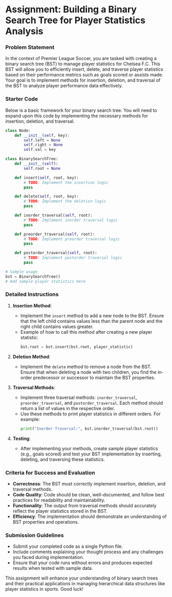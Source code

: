 # Assignment: Building a Binary Search Tree for Player Statistics Analysis

### Problem Statement
In the context of Premier League Soccer, you are tasked with creating a binary search tree (BST) to manage player statistics for Chelsea F.C. This BST will allow you to efficiently insert, delete, and traverse player statistics based on their performance metrics such as goals scored or assists made. Your goal is to implement methods for insertion, deletion, and traversal of the BST to analyze player performance data effectively.

### Starter Code
Below is a basic framework for your binary search tree. You will need to expand upon this code by implementing the necessary methods for insertion, deletion, and traversal.

```python
class Node:
    def __init__(self, key):
        self.left = None
        self.right = None
        self.val = key

class BinarySearchTree:
    def __init__(self):
        self.root = None

    def insert(self, root, key):
        # TODO: Implement the insertion logic
        pass

    def delete(self, root, key):
        # TODO: Implement the deletion logic
        pass

    def inorder_traversal(self, root):
        # TODO: Implement inorder traversal logic
        pass

    def preorder_traversal(self, root):
        # TODO: Implement preorder traversal logic
        pass

    def postorder_traversal(self, root):
        # TODO: Implement postorder traversal logic
        pass

# Sample usage
bst = BinarySearchTree()
# Add sample player statistics here
```

### Detailed Instructions
1. **Insertion Method**:
   - Implement the `insert` method to add a new node to the BST. Ensure that the left child contains values less than the parent node and the right child contains values greater.
   - Example of how to call this method after creating a new player statistic:
     ```python
     bst.root = bst.insert(bst.root, player_statistic)
     ```

2. **Deletion Method**:
   - Implement the `delete` method to remove a node from the BST. Ensure that when deleting a node with two children, you find the in-order predecessor or successor to maintain the BST properties.

3. **Traversal Methods**:
   - Implement three traversal methods: `inorder_traversal`, `preorder_traversal`, and `postorder_traversal`. Each method should return a list of values in the respective order.
   - Use these methods to print player statistics in different orders. For example:
     ```python
     print("Inorder Traversal:", bst.inorder_traversal(bst.root))
     ```

4. **Testing**:
   - After implementing your methods, create sample player statistics (e.g., goals scored) and test your BST implementation by inserting, deleting, and traversing these statistics.

### Criteria for Success and Evaluation
- **Correctness**: The BST must correctly implement insertion, deletion, and traversal methods.
- **Code Quality**: Code should be clean, well-documented, and follow best practices for readability and maintainability.
- **Functionality**: The output from traversal methods should accurately reflect the player statistics stored in the BST.
- **Efficiency**: The implementation should demonstrate an understanding of BST properties and operations.

### Submission Guidelines
- Submit your completed code as a single Python file.
- Include comments explaining your thought process and any challenges you faced during implementation.
- Ensure that your code runs without errors and produces expected results when tested with sample data.

This assignment will enhance your understanding of binary search trees and their practical applications in managing hierarchical data structures like player statistics in sports. Good luck!